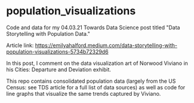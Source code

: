 # population_visualizations
Code and data for my 04.03.21 Towards Data Science post titled "Data Storytelling with Population Data."

Article link: https://emilyahalford.medium.com/data-storytelling-with-population-visualizations-5734b72329d6

In this post, I comment on the data visualization art of Norwood Viviano in his Cities: Departure and Deviation exhibit. 

This repo contains consolidated population data (largely from the US Census: see TDS article for a full list of data sources)
as well as code for line graphs that visualize the same trends captured by Viviano. 
